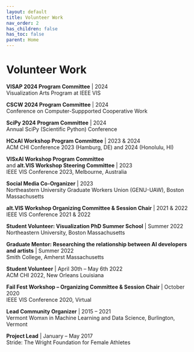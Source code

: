 ```yaml
---
layout: default
title: Volunteer Work
nav_order: 2
has_children: false
has_toc: false
parent: Home
---
```

# Volunteer Work

__VISAP 2024 Program Committee__  |  2024  
Visualization Arts Program at IEEE VIS

__CSCW 2024 Program Committee__  |  2024  
Conference on Computer-Suppported Cooperative Work

__SciPy 2024 Program Committee__  |  2024  
Annual SciPy (Scientific Python) Conference

__HCxAI Workshop Program Committee__  |  2023 & 2024  
ACM CHI Conference 2023 (Hamburg, DE) and 2024 (Honolulu, HI)

__VISxAI Workshop Program Committee__  
and __alt.VIS Workshop Steering Committee__ | 2023  
IEEE VIS Conference 2023, Melbourne, Australia

__Social Media Co-Organizer__ | 2023  
Northeastern University Graduate Workers Union (GENU-UAW), Boston Massachusetts

__alt.VIS Workshop Organizing Committee & Session Chair__  |  2021 & 2022  
IEEE VIS Conference 2021 & 2022

__Student Volunteer: Visualization PhD Summer School__ | Summer 2022  
Northeastern University, Boston Massachusetts

__Graduate Mentor: Researching the relationship between AI developers and artists__ | Summer 2022  
Smith College, Amherst Massachusetts

__Student Volunteer__ | April 30th – May 6th 2022  
ACM CHI 2022, New Orleans Louisiana

__Fail Fest Workshop – Organizing Committee & Session Chair__  |  October 2020  
IEEE VIS Conference 2020, Virtual

__Lead Community Organizer__  |  2015 – 2021  
Vermont Womxn in Machine Learning and Data Science, Burlington, Vermont

__Project Lead__  |  January – May 2017  
Stride: The Wright Foundation for Female Athletes
